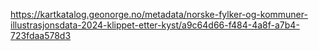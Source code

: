 https://kartkatalog.geonorge.no/metadata/norske-fylker-og-kommuner-illustrasjonsdata-2024-klippet-etter-kyst/a9c64d66-f484-4a8f-a7b4-723fdaa578d3
